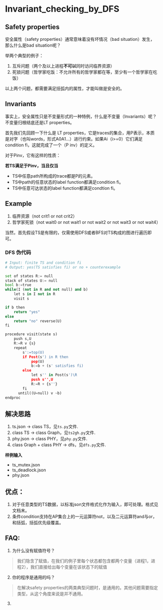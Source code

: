 # Invariant_checking_by_DFS



## Safety properties

安全属性（safety properties）通常意味着没有坏情况（bad situation）发生，那么什么是bad situation呢？

举两个典型的例子：

1. 互斥问题（两个及以上进程**不可以**同时访问临界资源）
2. 死锁问题（哲学家吃饭：不允许所有的哲学家都在等，至少有一个哲学家在吃饭）

以上两个问题，都需要满足括弧内的属性，才能叫做是安全的。



## Invariants

事实上，安全属性只是不变量形式的一种特例，什么是不变量（Invariants）呢？不变量归根结底还是LT properties。

首先我们先回顾一下什么是 LT properties，它是traces的集合，用P表示，本质是对字（也叫words，形式A0A1...）进行约束。如果Ai（i>=0）它们满足condition fi，这就完成了一个（P inv）的定义。

对于Pinv，它有这样的性质：

**若TS满足于Pinv，当且仅当**

- TS中任意path所构成的trace都是P的元素。
- TS中path的任意状态的label function都满足condition fi。
- TS中任意可达状态的label function都满足condtion fi。



## Example

1. 临界资源（not crit1 or not crit2）
2. 哲学家死锁（not wait0 or not wait1 or not wait2 or not wait3 or not wait4）

当然，首先假设TS是有限的，仅需使用DFS或者BFS对TS构成的图进行遍历即可。


### DFS 伪代码
``` python
# Input: finite TS and condition fi
# Output: yes(TS satisfies fi) or no + counterexample

set of states R:= null
stack of states U:= null
bool b:=true
while(I (not in R and not null) and b)
    let s in I not in R
    visit s

if b then 
    return "yes"
else 
    return "no" reverse(U)
fi

procedure visit(state s)
    push s,U
    R:=R v {s}
    repeat
        s':=top(U)
        if Post(s') in R then
            pop(U)
            b:=b + (s' satisfies fi)
        else
            let s'' in Post(s')\R
            push s'',U
            R:=R + {s''}
        fi
      until((U=null) v ~b)
endproc
```

## 解决思路

1. ts.json  ->  class TS，见```ts.py```文件.
2. class TS  ->  class Graph，见```ts2gh.py```文件.
3. phy.json  ->  class PHY，见```phy.py```文件.
4. class Graph + class PHY  ->  dfs，见```dfs.py```文件.

**样例输入**
- ts_mutex.json
- ts_deadlock.json
- phy.json

## 优点：

1. 对于任意类型的TS数据，以标准json文件格式化作为输入，即可处理。格式见文档末。
2. 条件condition支持在AP集合上的一元运算符not，以及二元运算符and与or，和括弧，括弧优先级覆盖。

## FAQ:
1. 为什么没有赋值符号？
> 我们隐含了赋值，在我们的例子里每个状态都包含都两个变量（进程1，进程2），我们直接给出每个变量在该状态下的赋值
2. 你的程序是通用的吗？
> 在解决safety properties的两类典型问题时，是通用的。其他问题需要指定类型，从这个角度来说是并不通用。
3. 




